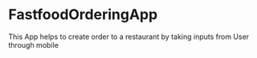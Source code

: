 # FastfoodOrderingApp
This App helps to create order to a restaurant by taking inputs from User through mobile

